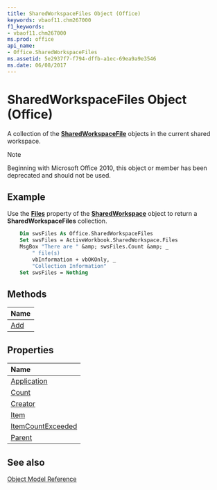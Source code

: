 ```yaml
---
title: SharedWorkspaceFiles Object (Office)
keywords: vbaof11.chm267000
f1_keywords:
- vbaof11.chm267000
ms.prod: office
api_name:
- Office.SharedWorkspaceFiles
ms.assetid: 5e2937f7-f794-dffb-a1ec-69ea9a9e3546
ms.date: 06/08/2017
---
```



# SharedWorkspaceFiles Object (Office)

A collection of the  **[SharedWorkspaceFile](Office.SharedWorkspaceFile.md)** objects in the current shared workspace.

> [!NOTE] 
> Beginning with Microsoft Office 2010, this object or member has been deprecated and should not be used.


## Example

Use the  **[Files](Office.SharedWorkspace.Files.md)** property of the **[SharedWorkspace](Office.SharedWorkspace.md)** object to return a **SharedWorkspaceFiles** collection.


```vb
    Dim swsFiles As Office.SharedWorkspaceFiles 
    Set swsFiles = ActiveWorkbook.SharedWorkspace.Files 
    MsgBox "There are " &amp; swsFiles.Count &amp; _ 
        " file(s) 
        vbInformation + vbOKOnly, _ 
        "Collection Information" 
    Set swsFiles = Nothing 

```


## Methods



|**Name**|
|:-----|
|[Add](Office.SharedWorkspaceFiles.Add.md)|

## Properties



|**Name**|
|:-----|
|[Application](Office.SharedWorkspaceFiles.Application.md)|
|[Count](Office.SharedWorkspaceFiles.Count.md)|
|[Creator](Office.SharedWorkspaceFiles.Creator.md)|
|[Item](Office.SharedWorkspaceFiles.Item.md)|
|[ItemCountExceeded](Office.SharedWorkspaceFiles.ItemCountExceeded.md)|
|[Parent](Office.SharedWorkspaceFiles.Parent.md)|

## See also





[Object Model Reference](./overview/reference-object-library-reference-for-office.md)
